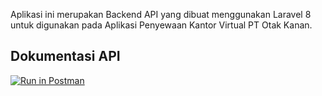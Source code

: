Aplikasi ini merupakan Backend API yang dibuat menggunakan Laravel 8 untuk digunakan pada Aplikasi Penyewaan Kantor Virtual PT Otak Kanan. 

## Dokumentasi API
[![Run in Postman](https://run.pstmn.io/button.svg)](https://app.getpostman.com/run-collection/11584869-5055ab6b-7ca4-4765-a4f7-c927bbb5f409?action=collection%2Ffork&collection-url=entityId%3D11584869-5055ab6b-7ca4-4765-a4f7-c927bbb5f409%26entityType%3Dcollection)
